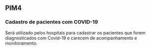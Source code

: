 ## PIM4

### Cadastro de pacientes com COVID-19

Será utilizado pelos hospitais para cadastrar os pacientes que forem diagnosticados
com Covid-19 e carecem de acompanhamento e monitoramento.
